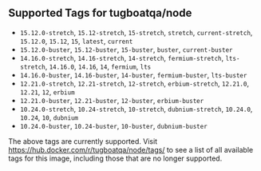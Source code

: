 ## Supported Tags for tugboatqa/node

* `15.12.0-stretch`, `15.12-stretch`, `15-stretch`, `stretch`, `current-stretch`, `15.12.0`, `15.12`, `15`, `latest`, `current`
* `15.12.0-buster`, `15.12-buster`, `15-buster`, `buster`, `current-buster`
* `14.16.0-stretch`, `14.16-stretch`, `14-stretch`, `fermium-stretch`, `lts-stretch`, `14.16.0`, `14.16`, `14`, `fermium`, `lts`
* `14.16.0-buster`, `14.16-buster`, `14-buster`, `fermium-buster`, `lts-buster`
* `12.21.0-stretch`, `12.21-stretch`, `12-stretch`, `erbium-stretch`, `12.21.0`, `12.21`, `12`, `erbium`
* `12.21.0-buster`, `12.21-buster`, `12-buster`, `erbium-buster`
* `10.24.0-stretch`, `10.24-stretch`, `10-stretch`, `dubnium-stretch`, `10.24.0`, `10.24`, `10`, `dubnium`
* `10.24.0-buster`, `10.24-buster`, `10-buster`, `dubnium-buster`

The above tags are currently supported. Visit https://hub.docker.com/r/tugboatqa/node/tags/ to see a list of all available tags for this image, including those that are no longer supported.
